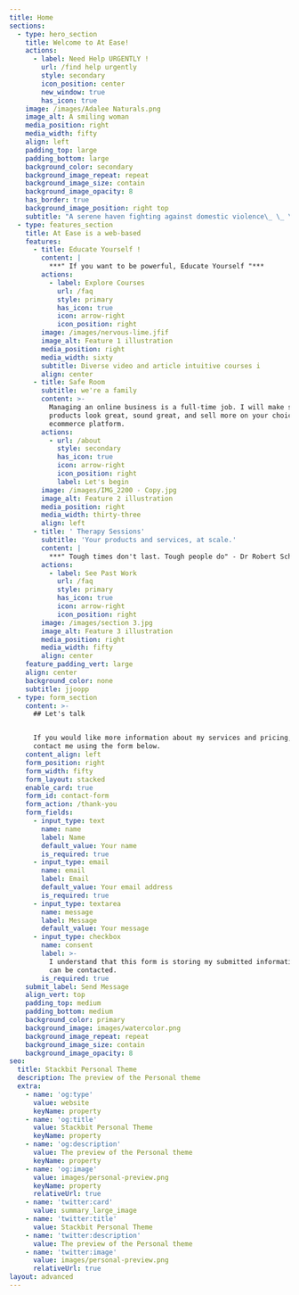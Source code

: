 ```yaml
---
title: Home
sections:
  - type: hero_section
    title: Welcome to At Ease!
    actions:
      - label: Need Help URGENTLY !
        url: /find help urgently
        style: secondary
        icon_position: center
        new_window: true
        has_icon: true
    image: /images/Adalee Naturals.png
    image_alt: A smiling woman
    media_position: right
    media_width: fifty
    align: left
    padding_top: large
    padding_bottom: large
    background_color: secondary
    background_image_repeat: repeat
    background_image_size: contain
    background_image_opacity: 8
    has_border: true
    background_image_position: right top
    subtitle: "A serene haven fighting against domestic violence\_ \_ \_ \_ \_ \_ \_ \_ \_ \_ \_ \_ \_ \_ \_ \_ \_ \_ \_ \_ \_ \_ \_ \_ \_ \_ \_ \_ \_ \_ \_ \_ \_ \_ \_ \_ \_ \_ \_ \_ \_ \_ \_ \_ \_ \_ \_ \_ \_ \_ \_ \_ \_ \_ \_ \_ \_ \_ \_ \_ \_ \_ \_ \_ \_ \_ \_ \_ \_We help victims of domestic violence , support survivors, train bystanders and teach the various technique perpetrators use\_ \_ \_ \_ \_ \_ \_ \_ \_ \_ \_ \_ \_ \_ \_ \_ \_ \_ \_ \_ \_ \_ \_ \_ \_ \_ \_ \_ \_ \_ \_ \_ \_ \_ \_ \_ \_ \_ \_ \_ \_ \_ \_ \_ \_ \_ \_ \_ \_ \_ \_ \_ \_ \_ \_ \_ \_ \_ \_ \_ \_ \_ \_ \_ \_ \_ \_ \_ \_ \_ \_ \_ Here, you can feel AT EASE"
  - type: features_section
    title: At Ease is a web-based
    features:
      - title: Educate Yourself !
        content: |
          ***" If you want to be powerful, Educate Yourself "***
        actions:
          - label: Explore Courses
            url: /faq
            style: primary
            has_icon: true
            icon: arrow-right
            icon_position: right
        image: /images/nervous-lime.jfif
        image_alt: Feature 1 illustration
        media_position: right
        media_width: sixty
        subtitle: Diverse video and article intuitive courses i
        align: center
      - title: Safe Room
        subtitle: we're a family
        content: >-
          Managing an online business is a full-time job. I will make sure your
          products look great, sound great, and sell more on your choice of
          ecommerce platform.
        actions:
          - url: /about
            style: secondary
            has_icon: true
            icon: arrow-right
            icon_position: right
            label: Let's begin
        image: /images/IMG_2200 - Copy.jpg
        image_alt: Feature 2 illustration
        media_position: right
        media_width: thirty-three
        align: left
      - title: ' Therapy Sessions'
        subtitle: 'Your products and services, at scale.'
        content: |
          ***" Tough times don't last. Tough people do" - Dr Robert Schuller***
        actions:
          - label: See Past Work
            url: /faq
            style: primary
            has_icon: true
            icon: arrow-right
            icon_position: right
        image: /images/section 3.jpg
        image_alt: Feature 3 illustration
        media_position: right
        media_width: fifty
        align: center
    feature_padding_vert: large
    align: center
    background_color: none
    subtitle: jjoopp
  - type: form_section
    content: >-
      ## Let's talk


      If you would like more information about my services and pricing, please
      contact me using the form below.
    content_align: left
    form_position: right
    form_width: fifty
    form_layout: stacked
    enable_card: true
    form_id: contact-form
    form_action: /thank-you
    form_fields:
      - input_type: text
        name: name
        label: Name
        default_value: Your name
        is_required: true
      - input_type: email
        name: email
        label: Email
        default_value: Your email address
        is_required: true
      - input_type: textarea
        name: message
        label: Message
        default_value: Your message
      - input_type: checkbox
        name: consent
        label: >-
          I understand that this form is storing my submitted information so I
          can be contacted.
        is_required: true
    submit_label: Send Message
    align_vert: top
    padding_top: medium
    padding_bottom: medium
    background_color: primary
    background_image: images/watercolor.png
    background_image_repeat: repeat
    background_image_size: contain
    background_image_opacity: 8
seo:
  title: Stackbit Personal Theme
  description: The preview of the Personal theme
  extra:
    - name: 'og:type'
      value: website
      keyName: property
    - name: 'og:title'
      value: Stackbit Personal Theme
      keyName: property
    - name: 'og:description'
      value: The preview of the Personal theme
      keyName: property
    - name: 'og:image'
      value: images/personal-preview.png
      keyName: property
      relativeUrl: true
    - name: 'twitter:card'
      value: summary_large_image
    - name: 'twitter:title'
      value: Stackbit Personal Theme
    - name: 'twitter:description'
      value: The preview of the Personal theme
    - name: 'twitter:image'
      value: images/personal-preview.png
      relativeUrl: true
layout: advanced
---
```

